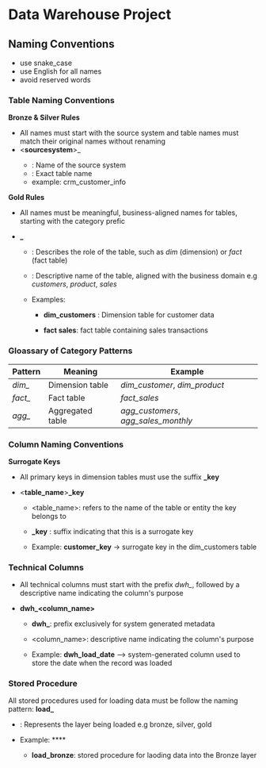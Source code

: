 # Data Warehouse Project

## Naming Conventions

- use snake_case
- use English for all names
- avoid reserved words

### Table Naming Conventions

**Bronze & Silver Rules**

- All names must start with the source system and table names must match their original names without renaming
- <**sourcesystem**>_<entity>
  - <sourcesystem>: Name  of the source system
  - <entity>: Exact table name
  - example: crm_customer_info

**Gold Rules**

- All names must be meaningful, business-aligned names for tables, starting with  the category prefic

- **<category>_<entitiy>**
  
  - <category>: Describes the role of the table, such as *dim* (dimension) or *fact* (fact table)
  
  - <entity>: Descriptive name of the table, aligned with the business domain e.g *customers*, *product*, *sales*
  
  - Examples:
    
    - **dim_customers** : Dimension table for customer data
    
    - **fact sales**: fact table containing sales transactions

### Gloassary of Category Patterns

| Pattern | Meaning          | Example                              |
| ------- | ---------------- | ------------------------------------ |
| *dim_*  | Dimension table  | *dim_customer*, *dim_product*        |
| *fact_* | Fact table       | *fact_sales*                         |
| *agg_*  | Aggregated table | *agg_customers*, *agg_sales_monthly* |

### Column Naming Conventions

**Surrogate Keys**

- All primary keys in dimension tables must use the suffix **_key** 

- <**table_name**>**_key**
  
  - <table_name>: refers to the name of the table or entity the key belongs to
  
  - **_key** : suffix indicating that this is a  surrogate key
  
  - Example: **customer_key** -> surrogate key in the dim_customers table

### Technical Columns

- All technical columns must start with the prefix *dwh_*, followed by a descriptive name indicating the column's purpose

- **dwh_<column_name>**
  
  - **dwh_**: prefix exclusively for system generated metadata
  
  - <column_name>: descriptive name indicating the column's purpose
  
  - Example: **dwh_load_date** --> system-generated column used to store the date when the record was loaded

### Stored Procedure

All stored procedures used for loading data must be follow the naming pattern: **load_<layer>**

- **<layer>** : Represents the layer being loaded e.g bronze, silver, gold

- Example: ****
  
  - **load_bronze**: stored procedure for laoding data into the Bronze layer